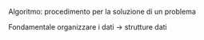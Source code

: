 
Algoritmo: procedimento per la soluzione di un problema

Fondamentale organizzare i dati -> strutture dati

